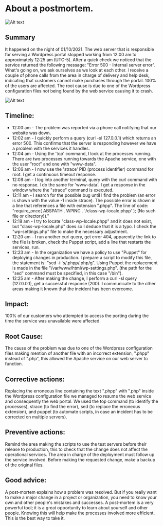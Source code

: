 # About a postmortem.

![Alt text](https://drive.google.com/file/d/1kllSVXXVUiLTPfGqukFonxcm_FjigW3A/view?usp=sharing?raw=true "Title")

## Summary
It happened on the night of 01/10/2021. The web server that is responsible for serving a Wordpress portal stopped working from 12:00 am to approximately 12:25 am (UTC-5). After a quick check we noticed that the service returned the following message: "Error 500 - Internal server error". What's going on, we ask ourselves as we look at each other. 
I receive a couple of phone calls from the area in charge of delivery and help desk, indicating that customers cannot make purchases through the portal. 100% of the users are affected. The root cause is due to one of the Wordpress configuration files not being found by the web service causing it to crash.

![Alt text](https://drive.google.com/file/d/1zwDq-KYkoRD9cSNyRiSN3jvBB6Wp5AWE/view?usp=sharing?raw=true "Title")

## Timeline:
- 12:00 am - The problem was reported via a phone call notifying that our website was down.
- 12:02 am - I quickly perform a query (curl -sI 127.0.0.1) which returns an error 500. This confirms that the server is responding however we have a problem with the services it handles.
- 12:04 am - Using the 'top' command, I look at the processes running. There are two processes running towards the Apache service, one with the user "root" and one with "www-data".
- 12:06 am - I now use the 'strace' PID (process identifier) command for root. I get a continuous timeout response.
- 12:08 am - I log into another terminal, query with the curl command with no response. I do the same for 'www-data'. I get a response in the window where the "strace" command is executed.
- 12:11 am - I search for the possible bug until I find the problem (an error is shown with the value -1 inside strace). The possible error is shown in a line that references a file with extension ".phpp". The line of code: "require_once( ABSPATH . WPINC . '/class-wp-locale.phpp' ); (No such file or directory))."
- 12:18 am - I try to locate "class-wp-locale.phpp" and it does not exist, but "class-wp-locale.php" does so I deduce that it is a typo. I check the "wp-settings.php" file to make the necessary adjustment.
- 12:20 am - I run another curl query, get error 404, apparently the link to the file is broken, check the Puppet script, add a line that restarts the services, run.
- 12:23 am - In the organization we have a policy to use "Puppet" for deploying changes in production. I prepare a script to modify this file, the statement is: "sed -i 's/.phpp/.php/g". Using Puppet the replacement is made in the file "/var/www/html/wp-settings.php". (the path for the "sed" command must be specified, in this case "/bin").
- 12:25 am - After making the change, I perform a curl -sI query (127.0.0.1), get a successful response (200). I communicate to the other areas making it known that the incident has been overcome.

## Impact:
100% of our customers who attempted to access the porting during the time the service was unavailable were affected.

## Root Cause:
The cause of the problem was due to one of the Wordpress configuration files making mention of another file with an incorrect extension, ".phpp" instead of ".php", this allowed the Apache service on our web server to function.

## Corrective actions:
Replacing the erroneous line containing the text ".phpp" with ".php" inside the Wordpress configuration file we managed to resume the web service and consequently the web portal. We used the top command (to identify the processes), strace (to find the error), sed (to replace the erroneous extension), and puppet (to automate scripts, in case an incident has to be corrected on multiple servers).

## Preventive actions:
Remind the area making the scripts to use the test servers before their release to production, this to check that the change does not affect the operational services. The area in charge of the deployment must follow up the service involved. Before making the requested change, make a backup of the original files.

## Good advice:
A post-mortem explains how a problem was resolved. But if you really want to make a major change in a project or organization, you need to know your own and other people's mistakes and successes. A post-mortem is a very powerful tool; it is a great opportunity to learn about yourself and other people. Knowing this will help make the processes involved more efficient. This is the best way to take it.
